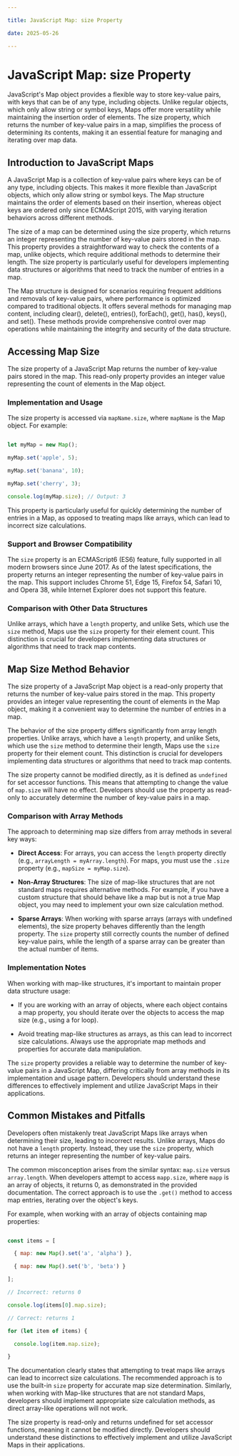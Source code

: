 ```yaml
---

title: JavaScript Map: size Property

date: 2025-05-26

---
```



# JavaScript Map: size Property

JavaScript's Map object provides a flexible way to store key-value pairs, with keys that can be of any type, including objects. Unlike regular objects, which only allow string or symbol keys, Maps offer more versatility while maintaining the insertion order of elements. The size property, which returns the number of key-value pairs in a map, simplifies the process of determining its contents, making it an essential feature for managing and iterating over map data.


## Introduction to JavaScript Maps

A JavaScript Map is a collection of key-value pairs where keys can be of any type, including objects. This makes it more flexible than JavaScript objects, which only allow string or symbol keys. The Map structure maintains the order of elements based on their insertion, whereas object keys are ordered only since ECMAScript 2015, with varying iteration behaviors across different methods.

The size of a map can be determined using the size property, which returns an integer representing the number of key-value pairs stored in the map. This property provides a straightforward way to check the contents of a map, unlike objects, which require additional methods to determine their length. The size property is particularly useful for developers implementing data structures or algorithms that need to track the number of entries in a map.

The Map structure is designed for scenarios requiring frequent additions and removals of key-value pairs, where performance is optimized compared to traditional objects. It offers several methods for managing map content, including clear(), delete(), entries(), forEach(), get(), has(), keys(), and set(). These methods provide comprehensive control over map operations while maintaining the integrity and security of the data structure.


## Accessing Map Size

The size property of a JavaScript Map returns the number of key-value pairs stored in the map. This read-only property provides an integer value representing the count of elements in the Map object.


### Implementation and Usage

The size property is accessed via `mapName.size`, where `mapName` is the Map object. For example:

```javascript

let myMap = new Map();

myMap.set('apple', 5);

myMap.set('banana', 10);

myMap.set('cherry', 3);

console.log(myMap.size); // Output: 3

```

This property is particularly useful for quickly determining the number of entries in a Map, as opposed to treating maps like arrays, which can lead to incorrect size calculations.


### Support and Browser Compatibility

The `size` property is an ECMAScript6 (ES6) feature, fully supported in all modern browsers since June 2017. As of the latest specifications, the property returns an integer representing the number of key-value pairs in the map. This support includes Chrome 51, Edge 15, Firefox 54, Safari 10, and Opera 38, while Internet Explorer does not support this feature.


### Comparison with Other Data Structures

Unlike arrays, which have a `length` property, and unlike Sets, which use the `size` method, Maps use the `size` property for their element count. This distinction is crucial for developers implementing data structures or algorithms that need to track map contents.


## Map Size Method Behavior

The size property of a JavaScript Map object is a read-only property that returns the number of key-value pairs stored in the map. This property provides an integer value representing the count of elements in the Map object, making it a convenient way to determine the number of entries in a map.

The behavior of the size property differs significantly from array length properties. Unlike arrays, which have a `length` property, and unlike Sets, which use the `size` method to determine their length, Maps use the `size` property for their element count. This distinction is crucial for developers implementing data structures or algorithms that need to track map contents.

The size property cannot be modified directly, as it is defined as `undefined` for set accessor functions. This means that attempting to change the value of `map.size` will have no effect. Developers should use the property as read-only to accurately determine the number of key-value pairs in a map.


### Comparison with Array Methods

The approach to determining map size differs from array methods in several key ways:

- **Direct Access**: For arrays, you can access the `length` property directly (e.g., `arrayLength = myArray.length`). For maps, you must use the `.size` property (e.g., `mapSize = myMap.size`).

- **Non-Array Structures**: The size of map-like structures that are not standard maps requires alternative methods. For example, if you have a custom structure that should behave like a map but is not a true Map object, you may need to implement your own size calculation method.

- **Sparse Arrays**: When working with sparse arrays (arrays with undefined elements), the size property behaves differently than the length property. The `size` property still correctly counts the number of defined key-value pairs, while the length of a sparse array can be greater than the actual number of items.


### Implementation Notes

When working with map-like structures, it's important to maintain proper data structure usage:

- If you are working with an array of objects, where each object contains a map property, you should iterate over the objects to access the map size (e.g., using a for loop).

- Avoid treating map-like structures as arrays, as this can lead to incorrect size calculations. Always use the appropriate map methods and properties for accurate data manipulation.

The `size` property provides a reliable way to determine the number of key-value pairs in a JavaScript Map, differing critically from array methods in its implementation and usage pattern. Developers should understand these differences to effectively implement and utilize JavaScript Maps in their applications.


## Common Mistakes and Pitfalls

Developers often mistakenly treat JavaScript Maps like arrays when determining their size, leading to incorrect results. Unlike arrays, Maps do not have a `length` property. Instead, they use the `size` property, which returns an integer representing the number of key-value pairs.

The common misconception arises from the similar syntax: `map.size` versus `array.length`. When developers attempt to access `mapp.size`, where `mapp` is an array of objects, it returns 0, as demonstrated in the provided documentation. The correct approach is to use the `.get()` method to access map entries, iterating over the object's keys.

For example, when working with an array of objects containing map properties:

```javascript

const items = [

  { map: new Map().set('a', 'alpha') },

  { map: new Map().set('b', 'beta') }

];

// Incorrect: returns 0

console.log(items[0].map.size);

// Correct: returns 1

for (let item of items) {

  console.log(item.map.size);

}

```

The documentation clearly states that attempting to treat maps like arrays can lead to incorrect size calculations. The recommended approach is to use the built-in `size` property for accurate map size determination. Similarly, when working with Map-like structures that are not standard Maps, developers should implement appropriate size calculation methods, as direct array-like operations will not work.

The size property is read-only and returns undefined for set accessor functions, meaning it cannot be modified directly. Developers should understand these distinctions to effectively implement and utilize JavaScript Maps in their applications.

